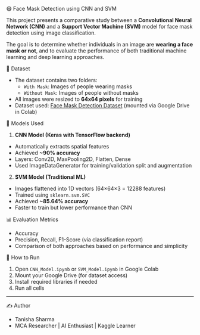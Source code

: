 😷 Face Mask Detection using CNN and SVM

This project presents a comparative study between a **Convolutional Neural Network (CNN)** and a **Support Vector Machine (SVM)** model for face mask detection using image classification.

The goal is to determine whether individuals in an image are **wearing a face mask or not**, and to evaluate the performance of both traditional machine learning and deep learning approaches.

📁 Dataset

- The dataset contains two folders:
  - `With Mask`: Images of people wearing masks
  - `Without Mask`: Images of people without masks
- All images were resized to **64x64 pixels** for training
- Dataset used: [Face Mask Detection Dataset](https://www.kaggle.com/datasets/omkargurav/face-mask-dataset) (mounted via Google Drive in Colab)

🧠 Models Used

1. **CNN Model (Keras with TensorFlow backend)**
- Automatically extracts spatial features
- Achieved **~90% accuracy**
- Layers: Conv2D, MaxPooling2D, Flatten, Dense
- Used ImageDataGenerator for training/validation split and augmentation

2. **SVM Model (Traditional ML)**
- Images flattened into 1D vectors (64×64×3 = 12288 features)
- Trained using `sklearn.svm.SVC`
- Achieved **~85.64% accuracy**
- Faster to train but lower performance than CNN

📊 Evaluation Metrics

- Accuracy
- Precision, Recall, F1-Score (via classification report)
- Comparison of both approaches based on performance and simplicity

🚀 How to Run

1. Open `CNN_Model.ipynb` or `SVM_Model.ipynb` in Google Colab
2. Mount your Google Drive (for dataset access)
3. Install required libraries if needed
4. Run all cells

---

✍️ Author

- Tanisha Sharma
- MCA Researcher | AI Enthusiast | Kaggle Learner

